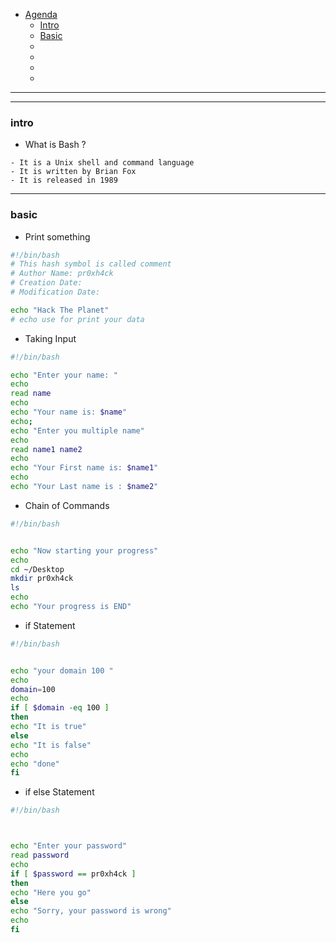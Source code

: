 - [Agenda]()
  - [Intro](#intro)
  - [Basic](#basic)
  - []()
  - []()
  - []()
  - []()






---
---


### intro

- What is Bash ?
```text
- It is a Unix shell and command language
- It is written by Brian Fox
- It is released in 1989
```























----

### basic

- Print something

```bash
#!/bin/bash
# This hash symbol is called comment
# Author Name: pr0xh4ck
# Creation Date: 
# Modification Date: 

echo "Hack The Planet"
# echo use for print your data
```


- Taking Input

```bash
#!/bin/bash

echo "Enter your name: "
echo
read name
echo
echo "Your name is: $name"
echo;
echo "Enter you multiple name"
echo
read name1 name2
echo
echo "Your First name is: $name1"
echo
echo "Your Last name is : $name2"
```

- Chain of Commands

```bash
#!/bin/bash


echo "Now starting your progress"
echo
cd ~/Desktop
mkdir pr0xh4ck
ls
echo
echo "Your progress is END"
```


- if Statement

```bash
#!/bin/bash


echo "your domain 100 "
echo
domain=100
echo
if [ $domain -eq 100 ]
then
echo "It is true"
else
echo "It is false"
echo
echo "done"
fi
```

- if else Statement

```bash
#!/bin/bash



echo "Enter your password"
read password
echo
if [ $password == pr0xh4ck ]
then 
echo "Here you go"
else
echo "Sorry, your password is wrong"
echo
fi
```


























